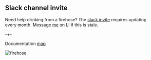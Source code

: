 ## Slack channel invite

Need help drinking from a firehose? The [slack invite](https://join.slack.com/t/microprediction/shared_invite/zt-1dqkq3ak4-jvvEe5zbDT0_LyP4VRvFgA) requires
updating every month. Message [me](https://www.linkedin.com/in/petercotton/) on LI if this is stale. 


-+-

Documentation [map](https://microprediction.github.io/microprediction/map.html)


![firehose](/microprediction/assets/images/firehose.jpg)



 
